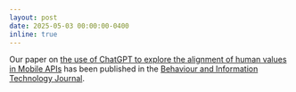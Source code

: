 ```yaml
---
layout: post
date: 2025-05-03 00:00:00-0400
inline: true
---
```


Our paper on [the use of ChatGPT to explore the alignment of human values in Mobile APIs](https://www.tandfonline.com/doi/full/10.1080/0144929X.2025.2478278) has been published in the [Behaviour and Information Technology Journal](https://www.tandfonline.com/journals/tbit20).
